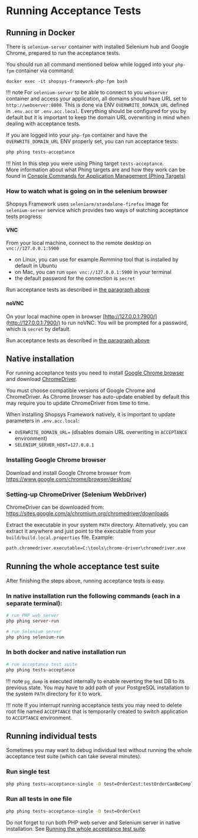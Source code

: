 # Running Acceptance Tests

## Running in Docker
There is `selenium-server` container with installed Selenium hub and Google Chrome, prepared to run the acceptance tests.

You should run all command mentioned below while logged into your `php-fpm` container via command:
```
docker exec -it shopsys-framework-php-fpm bash
```

!!! note
    For `selenium-server` to be able to connect to you `webserver` container and access your application, all domains should have URL set to `http://webserver:8000`.
    This is done via ENV `OVERWRITE_DOMAIN_URL` defined in `.env.acc` or `.env.acc.local`.
    Everything should be configured for you by default but it is important to keep the domain URL overwriting in mind when dealing with acceptance tests.

If you are logged into your `php-fpm` container and have the `OVERWRITE_DOMAIN_URL` ENV properly set,
you can run acceptance tests:
```sh
php phing tests-acceptance
```

!!! hint
    In this step you were using Phing target `tests-acceptance`.  
    More information about what Phing targets are and how they work can be found in [Console Commands for Application Management (Phing Targets)](../introduction/console-commands-for-application-management-phing-targets.md)

### How to watch what is going on in the selenium browser
Shopsys Framework uses `seleniarm/standalone-firefox` image for `selenium-server` service which provides two ways of watching acceptance tests progress:

#### VNC
From your local machine, connect to the remote desktop on `vnc://127.0.0.1:5900`

- on Linux, you can use for example *Remmina* tool that is installed by default in Ubuntu
- on Mac, you can run `open vnc://127.0.0.1:5900` in your terminal
- the default password for the connection is `secret`

Run acceptance tests as described in [the paragraph above](#running-in-docker)

#### noVNC
On your local machine open in browser [http://127.0.0.1:7900/](http://127.0.0.1:7900/) to run noVNC.
You will be prompted for a password, which is `secret` by default.

Run acceptance tests as described in [the paragraph above](#running-in-docker)

## Native installation
For running acceptance tests you need to install [Google Chrome browser](https://www.google.com/chrome/browser/desktop/) and download [ChromeDriver](https://sites.google.com/a/chromium.org/chromedriver/).

You must choose compatible versions of Google Chrome and ChromeDriver.
As Chrome browser has auto-update enabled by default this may require you to update ChromeDriver from time to time.

When installing Shopsys Framework natively, it is important to update parameters in `.env.acc.local`:

* `OVERWRITE_DOMAIN_URL=` (disables domain URL overwriting in `ACCEPTANCE` environment)
* `SELENIUM_SERVER_HOST=127.0.0.1`

### Installing Google Chrome browser
Download and install Google Chrome browser from <https://www.google.com/chrome/browser/desktop/>

### Setting-up ChromeDriver (Selenium WebDriver)
ChromeDriver can be downloaded from: <https://sites.google.com/a/chromium.org/chromedriver/downloads>

Extract the executable in your system `PATH` directory.
Alternatively, you can extract it anywhere and just point to the executable from your `build/build.local.properties` file.
Example:
```sh
path.chromedriver.executable=C:\tools\chrome-driver\chromedriver.exe
```

## Running the whole acceptance test suite
After finishing the steps above, running acceptance tests is easy.

### In native installation run the following commands (each in a separate terminal):
```sh
# run PHP web server
php phing server-run

# run Selenium server
php phing selenium-run
```

### In both docker and native installation run
```sh
# run acceptance test suite
php phing tests-acceptance
```

!!! note
    `pg_dump` is executed internally to enable reverting the test DB to its previous state.
    You may have to add path of your PostgreSQL installation to the system `PATH` directory for it to work.

!!! note
    If you interrupt running acceptance tests you may need to delete root file named `ACCEPTANCE` that is temporarily created to switch application to `ACCEPTANCE` environment.

## Running individual tests
Sometimes you may want to debug individual test without running the whole acceptance test suite (which can take several minutes).

### Run single test
```sh
php phing tests-acceptance-single -D test=OrderCest:testOrderCanBeCompleted
```

### Run all tests in one file
```sh
php phing tests-acceptance-single -D test=OrderCest
```

Do not forget to run both PHP web server and Selenium server in native installation. See [Running the whole acceptance test suite](#running-the-whole-acceptance-test-suite).
